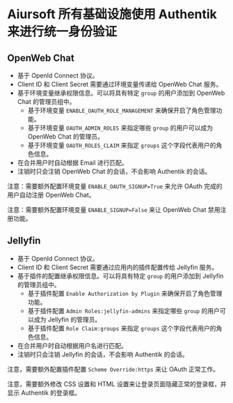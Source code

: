 # Aiursoft 所有基础设施使用 Authentik 来进行统一身份验证

## OpenWeb Chat

* 基于 OpenId Connect 协议。
* Client ID 和 Client Secret 需要通过环境变量传递给 OpenWeb Chat 服务。
* 基于环境变量继承权限信息。可以将具有特定 `group` 的用户添加到 OpenWeb Chat 的管理员组中。
  * 基于环境变量 `ENABLE_OAUTH_ROLE_MANAGEMENT` 来确保开启了角色管理功能。
  * 基于环境变量 `OAUTH_ADMIN_ROLES` 来指定哪些 `group` 的用户可以成为 OpenWeb Chat 的管理员。
  * 基于环境变量 `OAUTH_ROLES_CLAIM` 来指定 `groups` 这个字段代表用户的角色信息。
* 在合并用户时自动根据 Email 进行匹配。
* 注销时只会注销 OpenWeb Chat 的会话，不会影响 Authentik 的会话。

注意：需要额外配置环境变量 `ENABLE_OAUTH_SIGNUP=True` 来允许 OAuth 完成的用户自动注册 OpenWeb Chat。

注意：需要额外配置环境变量 `ENABLE_SIGNUP=False` 来让 OpenWeb Chat 禁用注册功能。

## Jellyfin

* 基于 OpenId Connect 协议。
* Client ID 和 Client Secret 需要通过应用内的插件配置传给 Jellyfin 服务。
* 基于插件的配置继承权限信息。可以将具有特定 `group` 的用户添加到 Jellyfin 的管理员组中。
  * 基于插件配置 `Enable Authorization by Plugin` 来确保开启了角色管理功能。
  * 基于插件配置 `Admin Roles:jellyfin-admins` 来指定哪些 `group` 的用户可以成为 Jellyfin 的管理员。
  * 基于插件配置 `Role Claim:groups` 来指定 `groups` 这个字段代表用户的角色信息。
* 在合并用户时自动根据用户名进行匹配。
* 注销时只会注销 Jellyfin 的会话，不会影响 Authentik 的会话。

注意，需要额外配置插件配置 `Scheme Override:https` 来让 OAuth 正常工作。

注意，需要额外修改 CSS 设置和 HTML 设置来让登录页面隐藏正常的登录框，并显示 Authentik 的登录框。
